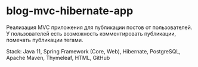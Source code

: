 # blog-mvc-hibernate-app

Реализация MVC приложения для публикации постов от пользователей. У пользователей есть возможность комментировать публикации, помечать публикации тегами.

Stack: Java 11, Spring Framework (Core, Web), Hibernate, PostgreSQL, Apache Maven, Thymeleaf, HTML, GitHub

